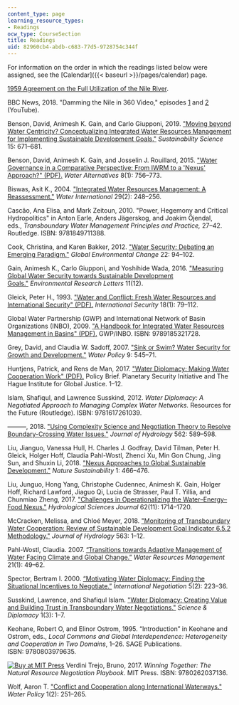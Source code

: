 ```yaml
---
content_type: page
learning_resource_types:
- Readings
ocw_type: CourseSection
title: Readings
uid: 82960cb4-abdb-c683-77d5-9728754c344f
---
```


For information on the order in which the readings listed below were assigned, see the [Calendar]({{< baseurl >}}/pages/calendar) page.

[1959 Agreement on the Full Utilization of the Nile River](http://www.fao.org/3/w7414b/w7414b13.htm).

BBC News, 2018. "Damming the Nile in 360 Video," episodes [1](https://www.youtube.com/watch?v=Un0LWhH-9CI) and [2](https://www.youtube.com/watch?v=vqk6Oy1jUMk) (YouTube).

Benson, David, Animesh K. Gain, and Carlo Giupponi, 2019. ["Moving beyond Water Centricity? Conceptualizing Integrated Water Resources Management for Implementing Sustainable Development Goals."](https://link.springer.com/article/10.1007/s11625-019-00733-5) _Sustainability Science_ 15: 671–681.

Benson, David, Animesh K. Gain, and Josselin J. Rouillard, 2015. ["Water Governance in a Comparative Perspective: From IWRM to a 'Nexus' Approach?" (PDF).](http://www.idaea.csic.es/medspring/sites/default/files/Water-Governance-in-Comparative-Perspective-From-IWRM-to-a-Nexus-Approach.pdf) _Water Alternatives_ 8(1): 756–773.

Biswas, Asit K., 2004. ["Integrated Water Resources Management: A Reassessment."](https://www.tandfonline.com/doi/abs/10.1080/02508060408691775) _Water International_ 29(2): 248–256.

Cascão, Ana Elisa, and Mark Zeitoun, 2010. "Power, Hegemony and Critical Hydropolitics" in Anton Earle, Anders Jägerskog, and Joakim Öjendal, eds., _Transboundary Water Management Principles and Practice,_ 27–42. Routledge. ISBN: 9781849711388.

Cook, Christina, and Karen Bakker, 2012. ["Water Security: Debating an Emerging Paradigm."](https://www.sciencedirect.com/science/article/pii/S0959378011001804) _Global Environmental Change_ 22: 94–102.

Gain, Animesh K., Carlo Giupponi, and Yoshihide Wada, 2016. ["Measuring Global Water Security towards Sustainable Development Goals."](https://iopscience.iop.org/article/10.1088/1748-9326/11/12/124015) _Environmental Research Letters_ 11(12). 

Gleick, Peter H., 1993. ["Water and Conflict: Fresh Water Resources and International Security" (PDF).](https://pacinst.org/wp-content/uploads/1993/06/international_security_gleick_1993-1.pdf) _International Security_ 18(1): 79–112.

Global Water Partnership (GWP) and International Network of Basin Organizations (INBO), 2009. ["A Handbook for Integrated Water Resources Management in Basins" (PDF).](https://www.inbo-news.org/IMG/pdf/GWP-INBOHandbookForIWRMinBasins.pdf) GWP/INBO. ISBN: 9789185321728.

Grey, David, and Claudia W. Sadoff, 2007. ["Sink or Swim? Water Security for Growth and Development."](https://iwaponline.com/wp/article-abstract/9/6/545/31241/Sink-or-Swim-Water-security-for-growth-and?redirectedFrom=fulltext) _Water Policy_ 9: 545–71.

Huntjens, Patrick, and Rens de Man, 2017. ["Water Diplomacy: Making Water Cooperation Work" (PDF).](https://www.planetarysecurityinitiative.org/sites/default/files/2017-04/PB_Water_Diplomacy_WG_4.pdf) Policy Brief. Planetary Security Initiative and The Hague Institute for Global Justice. 1–12.

Islam, Shafiqul, and Lawrence Susskind, 2012. _Water Diplomacy: A Negotiated Approach to Managing Complex Water Networks._ Resources for the Future (Routledge). ISBN: 9781617261039.

———, 2018. ["Using Complexity Science and Negotiation Theory to Resolve Boundary-Crossing Water Issues."](https://www.sciencedirect.com/science/article/pii/S0022169418302737) _Journal of Hydrology_ 562: 589–598.

Liu, Jianguo, Vanessa Hull, H. Charles J. Godfray, David Tilman, Peter H. Gleick, Holger Hoff, Claudia Pahl-Wostl, Zhenci Xu, Min Gon Chung, Jing Sun, and Shuxin Li, 2018. ["Nexus Approaches to Global Sustainable Development."](https://www.nature.com/articles/s41893-018-0135-8) _Nature Sustainability_ 1: 466–476.

Liu, Junguo, Hong Yang, Christophe Cudennec, Animesh K. Gain, Holger Hoff, Richard Lawford, Jiaguo Qi, Lucia de Strasser, Paul T. Yillia, and Chunmiao Zheng, 2017. ["Challenges in Operationalizing the Water–Energy–Food Nexus."](https://www.tandfonline.com/doi/full/10.1080/02626667.2017.1353695) _Hydrological Sciences Journal_ 62(11): 1714–1720.

McCracken, Melissa, and Chloé Meyer, 2018. ["Monitoring of Transboundary Water Cooperation: Review of Sustainable Development Goal Indicator 6.5.2 Methodology."](https://www.sciencedirect.com/science/article/pii/S0022169418303366) _Journal of Hydrology_ 563: 1–12.

Pahl-Wostl, Claudia. 2007. [“Transitions towards Adaptive Management of Water Facing Climate and Global Change.”](https://link.springer.com/article/10.1007/s11269-006-9040-4) _Water Resources Management_ 21(1): 49–62.

Spector, Bertram I. 2000. [“Motivating Water Diplomacy: Finding the Situational Incentives to Negotiate.”](https://brill.com/view/journals/iner/5/2/article-p223_3.xml) _International Negotiation_ 5(2): 223–36.

Susskind, Lawrence, and Shafiqul Islam. ["Water Diplomacy: Creating Value and Building Trust in Transboundary Water Negotiations."](https://www.sciencediplomacy.org/perspective/2012/water-diplomacy) _Science & Diplomacy_ 1(3): 1–7.

Keohane, Robert O, and Elinor Ostrom, 1995. “Introduction” in Keohane and Ostrom, eds., _Local Commons and Global Interdependence: Heterogeneity and Cooperation in Two Domains_, 1–26. SAGE Publications. ISBN: 9780803979635.

[![Buy at MIT Press](/images/mp_logo.gif)](https://mitpress.mit.edu/9780262037136) Verdini Trejo, Bruno, 2017. _Winning Together: The Natural Resource Negotiation Playbook_. MIT Press. ISBN: 9780262037136.

Wolf, Aaron T. ["Conflict and Cooperation along International Waterways."](https://www.sciencedirect.com/science/article/abs/pii/S1366701798000191) _Water Policy_ 1(2): 251–265.